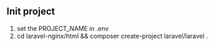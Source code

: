 ## Init project
1. set the PROJECT_NAME in .env
2. cd laravel-nginx/html && composer create-project laravel/laravel .